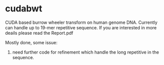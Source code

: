 # cudabwt
CUDA based burrow wheeler transform on human genome DNA. Currently can handle up to 19-mer repetitive sequence. If you are interested in more deails please read the Report.pdf 

 
Mostly done, some issue:


1) need further code for refinement which handle the long repetitive in the sequence. 
